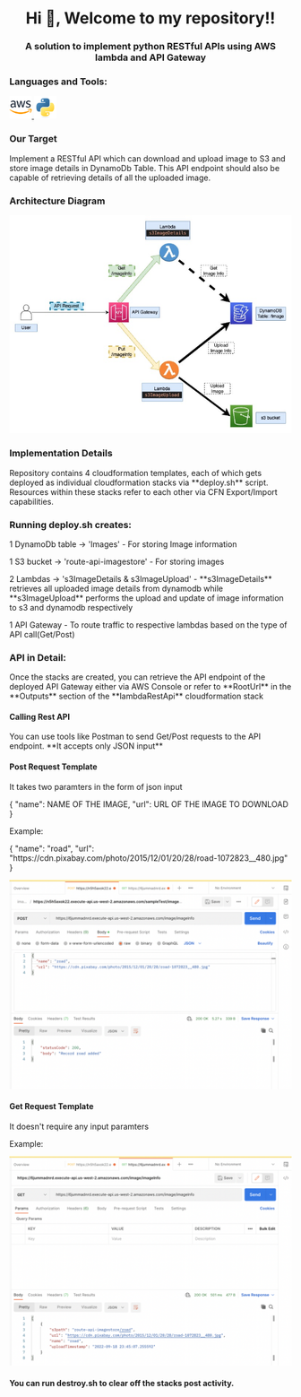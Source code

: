 <h1 align="center">Hi 👋, Welcome to my repository!!</h1>
<h3 align="center">A solution to implement python RESTful APIs using AWS lambda and API Gateway</h3>

<h3 align="left">Languages and Tools:</h3>
<p align="left"> <a href="https://aws.amazon.com" target="_blank" rel="noreferrer"> <img src="https://raw.githubusercontent.com/devicons/devicon/master/icons/amazonwebservices/amazonwebservices-original-wordmark.svg" alt="aws" width="40" height="40"/> </a> <a href="https://www.python.org" target="_blank" rel="noreferrer"> <img src="https://raw.githubusercontent.com/devicons/devicon/master/icons/python/python-original.svg" alt="python" width="40" height="40"/> </a> </p>


<h3 align="left">Our Target</h3>
<p align="left"> Implement a RESTful API which can download and upload image to S3 and store image details in DynamoDb Table. 
  This API endpoint should also be capable of retrieving details of all the uploaded image.
</p>

<h3 align="left">Architecture Diagram</h3>

![alt text](https://github.com/shekharsanatan92/python-lambda-apigateway/blob/master/ReadmeImages/python-lambda-ApiGateway.jpg?raw=true)

<h3 align="left">Implementation Details</h3>
Repository contains 4 cloudformation templates, each of which gets deployed as individual cloudformation stacks via **deploy.sh** script. Resources within these stacks refer to each other via CFN Export/Import capabilities. 
<h3 align="left">Running deploy.sh creates:</h3> 
<p align="left"> 1 DynamoDb table -> 'Images' - For storing Image information </p>
<p align="left"> 1 S3 bucket -> 'route-api-imagestore' - For storing images </p>
2 Lambdas -> 's3ImageDetails & s3ImageUpload' - **s3ImageDetails** retrieves all uploaded image details from dynamodb while **s3ImageUpload** performs the upload and update of image information to s3 and dynamodb respectively
<p align="left"> 1 API Gateway - To route traffic to respective lambdas based on the type of API call(Get/Post)</p>

<h3 align="left">API in Detail:</h3> 
Once the stacks are created, you can retrieve the API endpoint of the deployed API Gateway either via AWS Console or refer to **RootUrl** in the **Outputs** section of the **lambdaRestApi** cloudformation stack 
<h4 align="left">Calling Rest API</h4> 
You can use tools like Postman to send Get/Post requests to the API endpoint. **It accepts only JSON input**
<h4 align="left">Post Request Template</h4> 
<p align="left"> It takes two paramters in the form of json input</p>
<p align="left"> {
  "name": NAME OF THE IMAGE,
  "url": URL OF THE IMAGE TO DOWNLOAD
} </p>
<p align="left"> Example:</p>
<p align="left"> {
  "name": "road",
  "url": "https://cdn.pixabay.com/photo/2015/12/01/20/28/road-1072823__480.jpg"
} </p>

![alt text](https://github.com/shekharsanatan92/python-lambda-apigateway/blob/master/ReadmeImages/PostRequest.png?raw=true)


<h4 align="left">Get Request Template</h4> 
<p align="left"> It doesn't require any input paramters </p>
<p align="left"> Example:</p>

![alt text](https://github.com/shekharsanatan92/python-lambda-apigateway/blob/master/ReadmeImages/GetRequest.png?raw=true)

<h4 align="left">You can run destroy.sh to clear off the stacks post activity.</h4>
